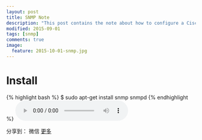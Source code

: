 ```yaml
---
layout: post
title: SNMP Note
description: "This post contains the note about how to configure a Cisco c7200 router with GNS3."
modified: 2015-09-01
tags: [snmp]
comments: true
image:
  feature: 2015-10-01-snmp.jpg
---
```


# Install

{% highlight bash %}
$ sudo apt-get install snmp snmpd
{% endhighlight %}
<audio controls>
  <source src="{{ site.url }}/songs/1.ogg" ></source>
  <source src="{{ site.url }}/songs/1.ogg" ></source>
</audio>
<!-- JiaThis Button BEGIN --><div id="ckepop">
<span class="jiathis_txt">分享到：</span>
<a class="jiathis_button_weixin">微信</a> 
<a href="http://www.jiathis.com/share"  class="jiathis jiathis_txt jiathis_separator jtico jtico_jiathis" target="_blank">更多</a>
<a class="jiathis_counter_style"></a> </div> 
<script type="text/javascript" src="http://v3.jiathis.com/code/jia.js?uid=1" charset="utf-8"></script>
</div> <!-- JiaThis Button END -->
